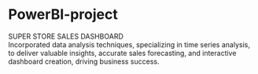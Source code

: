 # PowerBI-project
SUPER STORE SALES DASHBOARD
<br>
Incorporated data analysis techniques, specializing in time series analysis, to deliver valuable insights, accurate sales forecasting, and interactive dashboard creation, driving business success. 
